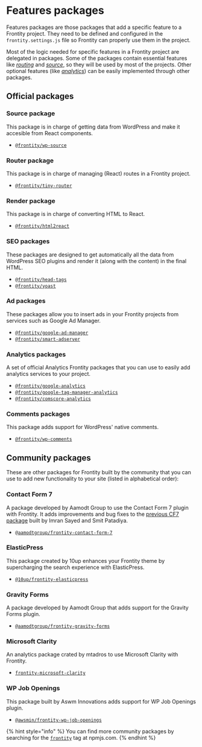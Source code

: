 # Features packages

Features packages are those packages that add a specific feature to a Frontity project. They need to be defined and configured in the `frontity.settings.js` file so Frontity can properly use them in the project.

Most of the logic needed for specific features in a Frontity project are delegated in packages. Some of the packages contain essential features like [_routing_](./#router-package) and [_source_](./#source-package), so they will be used by most of the projects. Other optional features \(like [_analytics_](./#analytics-packages)\) can be easily implemented through other packages.

## Official packages

### Source package

This package is in charge of getting data from WordPress and make it accesible from React components.

- [`@frontity/wp-source`](wp-source.md)

### Router package

This package is in charge of managing \(React\) routes in a Frontity project.

- [`@frontity/tiny-router`](tiny-router.md)

### Render package

This package is in charge of converting HTML to React.

- [`@frontity/html2react`](html2react.md)

### SEO packages

These packages are designed to get automatically all the data from WordPress SEO plugins and render it \(along with the content\) in the final HTML.

- [`@frontity/head-tags`](head-tags.md)
- [`@frontity/yoast`](yoast.md)

### Ad packages

These packages allow you to insert ads in your Frontity projects from services such as Google Ad Manager.

- [`@frontity/google-ad-manager`](google-ad-manager.md)
- [`@frontity/smart-adserver`](smart-ads.md)

### Analytics packages

A set of official Analytics Frontity packages that you can use to easily add analytics services to your project.

- [`@frontity/google-analytics`](analytics/google-analytics.md)
- [`@frontity/google-tag-manager-analytics`](analytics/google-tag-manager-analytics.md)
- [`@frontity/comscore-analytics`](analytics/comscore-analytics.md)

### Comments packages

This package adds support for WordPress' native comments.

- [`@frontity/wp-comments`](wp-comments.md)

## Community packages

These are other packages for Frontity built by the community that you can use to add new functionality to your site (listed in alphabetical order):

### Contact Form 7

A package developed by Aamodt Group to use the Contact Form 7 plugin with Frontity. It adds improvements and bug fixes to the [previous CF7 package](https://www.npmjs.com/package/frontity-contact-form-7) built by Imran Sayed and Smit Patadiya.

- [`@aamodtgroup/frontity-contact-form-7`](https://www.npmjs.com/package/@aamodtgroup/frontity-contact-form-7)

### ElasticPress

This package created by 10up enhances your Frontity theme by supercharging the search experience with ElasticPress.

- [`@10up/frontity-elasticpress`](https://www.npmjs.com/package/@10up/frontity-elasticpress)

### Gravity Forms

A package developed by Aamodt Group that adds support for the Gravity Forms plugin.

- [`@aamodtgroup/frontity-gravity-forms`](https://www.npmjs.com/package/@aamodtgroup/frontity-gravity-forms)

### Microsoft Clarity

An analytics package crated by mtadros to use Microsoft Clarity with Frontity.

- [`frontity-microsoft-clarity`](https://www.npmjs.com/package/frontity-microsoft-clarity)

### WP Job Openings

This package built by Aswm Innovations adds support for WP Job Openings plugin.

- [`@awsmin/frontity-wp-job-openings`](https://www.npmjs.com/package/@awsmin/frontity-wp-job-openings)

{% hint style="info" %}
You can find more community packages by searching for the [`frontity`](https://www.npmjs.com/search?q=keywords:frontity) tag at npmjs.com.
{% endhint %}
